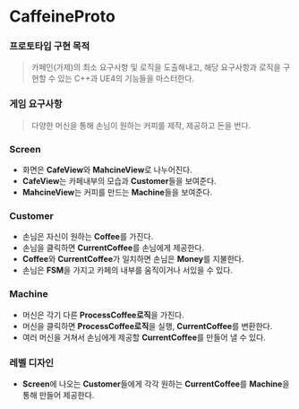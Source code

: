# CaffeineProto

### 프로토타입 구현 목적
> 카페인(가제)의 최소 요구사항 및 로직을 도출해내고, 해당 요구사항과 로직을 구현할 수 있는 C++과 UE4의 기능들을 마스터한다.

### 게임 요구사항
> 다양한 머신을 통해 손님이 원하는 커피를 제작, 제공하고 돈을 번다.

### Screen
- 화면은 **CafeView**와 **MahcineView**로 나누어진다.
- **CafeView**는 카페내부의 모습과 **Customer**들을 보여준다.
- **MahcineView**는 커피를 만드는 **Machine**들을 보여준다.

### Customer
- 손님은 자신이 원하는 **Coffee**를 가진다.
- 손님을 클릭하면 **CurrentCoffee**를 손님에게 제공한다.
- **Coffee**와 **CurrentCoffee**가 일치하면 손님은 **Money**를 지불한다.
- 손님은 **FSM**을 가지고 카페의 내부를 움직이거나 서있을 수 있다.

### Machine
- 머신은 각기 다른 **ProcessCoffee로직**을 가진다.
- 머신을 클릭하면 **ProcessCoffee로직**을 실행, **CurrentCoffee**를 변환한다.
- 여러 머신을 거쳐서 손님에게 제공할 **CurrentCoffee**를 만들어 낼 수 있다.

### 레벨 디자인
- **Screen**에 나오는 **Customer**들에게 각각 원하는 **CurrentCoffee**를 **Machine**을 통해 만들어 제공한다.
